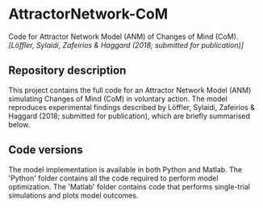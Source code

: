 # AttractorNetwork-CoM
Code for Attractor Network Model (ANM) of Changes of Mind (CoM). 
*[Löffler, Sylaidi, Zafeirios & Haggard (2018; submitted for publication)]*

## Repository description
This project contains the full code for an Attractor Network Model (ANM) simulating Changes of Mind (CoM) in voluntary action. The model reproduces experimental findings described by Löffler, Sylaidi, Zafeirios & Haggard (2018; submitted for publication), which are briefly summarised below.

## Code versions
The model implementation is available in both Python and Matlab. 
The 'Python' folder contains all the code required to perform model optimization. 
The 'Matlab' folder contains code that performs single-trial simulations and plots model outcomes.



